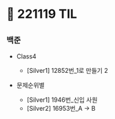 # 🚩 221119 TIL

## **`백준`**

- Class4

  - [Silver1] 12852번\_1로 만들기 2

- 문제순위별
  - [Silver1] 1946번\_신입 사원
  - [Silver2] 16953번\_A -> B
